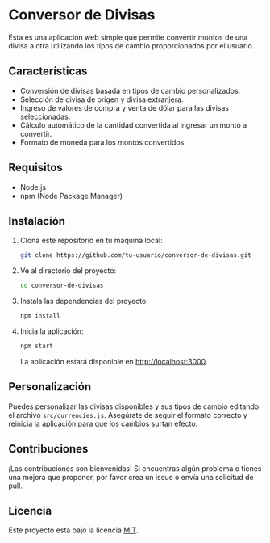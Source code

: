 # Conversor de Divisas

Esta es una aplicación web simple que permite convertir montos de una divisa a otra utilizando los tipos de cambio proporcionados por el usuario.

## Características

- Conversión de divisas basada en tipos de cambio personalizados.
- Selección de divisa de origen y divisa extranjera.
- Ingreso de valores de compra y venta de dólar para las divisas seleccionadas.
- Cálculo automático de la cantidad convertida al ingresar un monto a convertir.
- Formato de moneda para los montos convertidos.

## Requisitos

- Node.js
- npm (Node Package Manager)

## Instalación

1. Clona este repositorio en tu máquina local:

   ```bash
   git clone https://github.com/tu-usuario/conversor-de-divisas.git
   ```

2. Ve al directorio del proyecto:

   ```bash
   cd conversor-de-divisas
   ```

3. Instala las dependencias del proyecto:

   ```bash
   npm install
   ```

4. Inicia la aplicación:

   ```bash
   npm start
   ```

   La aplicación estará disponible en [http://localhost:3000](http://localhost:3000).

## Personalización

Puedes personalizar las divisas disponibles y sus tipos de cambio editando el archivo `src/currencies.js`. Asegúrate de seguir el formato correcto y reinicia la aplicación para que los cambios surtan efecto.

## Contribuciones

¡Las contribuciones son bienvenidas! Si encuentras algún problema o tienes una mejora que proponer, por favor crea un issue o envía una solicitud de pull.

## Licencia

Este proyecto está bajo la licencia [MIT](LICENSE).